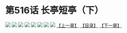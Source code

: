 # 第516话 长亭短亭（下）
![](https://mhpic.xiaomingtaiji.net/comic/D/斗破苍穹拆分版/516话/1.jpg-zymk.middle.webp)
![](https://mhpic.xiaomingtaiji.net/comic/D/斗破苍穹拆分版/516话/2.jpg-zymk.middle.webp)
![](https://mhpic.xiaomingtaiji.net/comic/D/斗破苍穹拆分版/516话/3.jpg-zymk.middle.webp)
![](https://mhpic.xiaomingtaiji.net/comic/D/斗破苍穹拆分版/516话/4.jpg-zymk.middle.webp)
![](https://mhpic.xiaomingtaiji.net/comic/D/斗破苍穹拆分版/516话/5.jpg-zymk.middle.webp)
![](https://mhpic.xiaomingtaiji.net/comic/D/斗破苍穹拆分版/516话/6.jpg-zymk.middle.webp)
![](https://mhpic.xiaomingtaiji.net/comic/D/斗破苍穹拆分版/516话/7.jpg-zymk.middle.webp)
![](https://mhpic.xiaomingtaiji.net/comic/D/斗破苍穹拆分版/516话/8.jpg-zymk.middle.webp)
[【上一章】](./515.md)
[【目录】](./README.md)
[【下一章】](./517.md)
